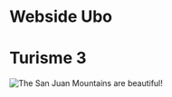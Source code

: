 # Webside Ubo
# Turisme 3
![The San Juan Mountains are beautiful!](/assets/images/san-juan-mountains.jpg "San Juan Mountains")
